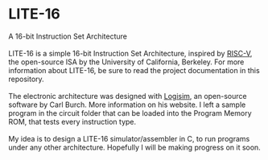 # LITE-16
A 16-bit Instruction Set Architecture
\
\
LITE-16 is a simple 16-bit Instruction Set Architecture, inspired by [RISC-V](https://riscv.org/), the open-source ISA by the University of California, Berkeley. For more information about LITE-16, be sure to read the project documentation in this repository.
\
\
The electronic architecture was designed with [Logisim](http://www.cburch.com/logisim/), an open-source software by Carl Burch. More information on his website. I left a sample program in the circuit folder that can be loaded into the Program Memory ROM, that tests every instruction type.
\
\
My idea is to design a LITE-16 simulator/assembler in C, to run programs under any other architecture. Hopefully I will be making progress on it soon.
